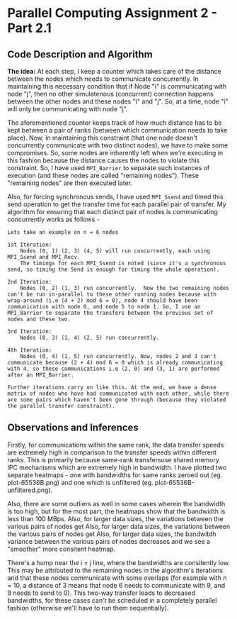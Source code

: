 # Parallel Computing Assignment 2 - Part 2.1

## Code Description and Algorithm

**The idea:** At each step, I keep a counter which takes care of the distance between the nodes which needs to communicate concurrently. In maintaining this necessary condition that if Node "i" is communicating with node "j", then no other simulatenous (concurrent) connection happens between the other nodes and these nodes "i" and "j". So, at a time, node "i" will only be communicating with node "j".

The aforementioned counter keeps track of how much distance has to be kept between a pair of ranks (between which communication needs to take place). Now, in maintaining this constraint (that one node doesn't concurrently communicate with two distinct nodes), we have to make some compromises. So, some nodes are inherently left when we're executing in this fashion because the distance causes the nodes to violate this constraint. So, I have used `MPI_Barrier` to separate such instances of execution (and these nodes are called "remaining nodes"). These "remaining nodes" are then executed later.

Also, for forcing synchronous sends, I have used `MPI_Ssend` and timed this send operation to get the transfer time for each parallel pair of transfer.
My algorithm for ensuring that each distinct pair of nodes is communicating concurrently works as follows -

```
Lets take an example on n = 6 nodes

1st Iteration:
    Nodes (0, 1) (2, 3) (4, 5) will run concurrently, each using MPI_Ssend and MPI_Recv.
    The timings for each MPI_Ssend is noted (since it's a synchronous send, so timing the Send is enough for timing the whole operation).

2nd Iteration:
    Nodes (0, 2) (1, 3) run concurrently.  Now the two remaining nodes can't be run in-parallel to these other running nodes because with wrap-around (i.e (4 + 2) mod 6 = 0), node 4 should have been communication with node 0, and node 5 to node 1. So, I use an MPI_Barrier to separate the transfers between the previous set of nodes and these two.

3rd Iteration:
    Nodes (0, 3) (1, 4) (2, 5) run concurrently.

4th Iteration:
    Nodes (0, 4) (1, 5) run concurrently. Now, nodes 2 and 3 can't communicate because (2 + 4) mod 6 = 0 which is already communicating with 4, so these communications i.e (2, 0) and (3, 1) are performed after an MPI_Barrier.

Further iterations carry on like this. At the end, we have a dense matrix of nodes who have had communicated with each other, while there are some pairs which haven't been gone through (because they violated the parallel transfer constraint).
```

## Observations and Inferences

Firstly, for communications within the same rank, the data transfer speeds are extremely high in comparison to the transfer speeds within different ranks. This is primarily because same-rank transfersuse shared memory IPC mechanisms which are extremely high in bandwidth. I have plotted two separate heatmaps - one with bandwidths for same ranks zeroed out (eg. plot-65536B.png) and one which is unfiltered (eg. plot-65536B-unfiltered.png).

Also, there are some outliers as well in some cases wherein the bandwidth is too high, but for the most part, the heatmaps show that the bandwidth is less than 100 MBps. Also, for larger data sizes, the variations between the various pairs of nodes get Also, for larger data sizes, the variations between the various pairs of nodes get Also, for larger data sizes, the bandwitdh variance between the various pairs of nodes decreases and we see a "smoother" more consitent heatmap.

There's a hump near the i = j line, where the bandwidths are consitently low. This may be attributed to the remaining nodes in the algorithm's iterations and that these nodes communicate with some overlaps (for example with n = 10, a distance of 3 means that node 6 needs to communicate with 9, and 9 needs to send to 0). This two-way transfer leads to decreased bandwidths, for these cases can't be scheduled in a completely parallel fashion (otherwise we'll have to run them sequentially).
